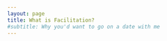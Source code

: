 ```yaml
---
layout: page
title: What is Facilitation?
#subtitle: Why you'd want to go on a date with me
---
```

